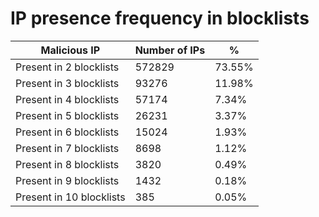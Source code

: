 # IP presence frequency in blocklists
| Malicious IP | Number of IPs | % |
|----|----|----|
| Present in 2 blocklists | 572829 | 73.55% |
| Present in 3 blocklists | 93276 | 11.98% |
| Present in 4 blocklists | 57174 | 7.34% |
| Present in 5 blocklists | 26231 | 3.37% |
| Present in 6 blocklists | 15024 | 1.93% |
| Present in 7 blocklists | 8698 | 1.12% |
| Present in 8 blocklists | 3820 | 0.49% |
| Present in 9 blocklists | 1432 | 0.18% |
| Present in 10 blocklists | 385 | 0.05% |
